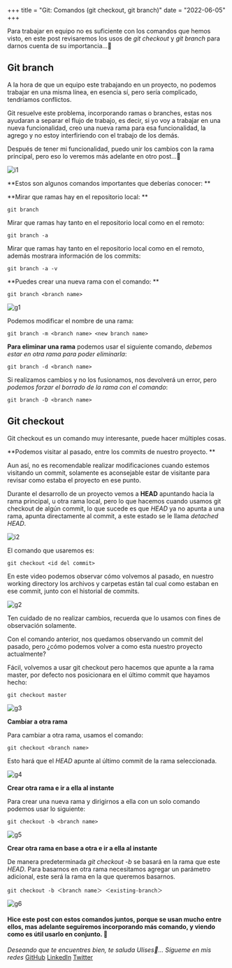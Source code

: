 +++
title = "Git: Comandos (git checkout, git branch)"
date = "2022-06-05"
+++

Para trabajar en equipo no es suficiente con los comandos que hemos visto, en este post revisaremos los usos de *git checkout* y *git branch* para darnos cuenta de su importancia...🐤

<!--more-->

## Git branch

A la hora de que un equipo este trabajando en un proyecto, no podemos trabajar en una misma línea, en esencia sí, pero sería complicado, tendríamos conflictos.

Git resuelve este problema, incorporando ramas o branches, estas nos ayudaran a separar el flujo de trabajo, es decir, si yo voy a trabajar en una nueva funcionalidad, creo una nueva rama para esa funcionalidad, la agrego y no estoy interfiriendo con el trabajo de los demás.

Después de tener mi funcionalidad, puedo unir los cambios con la rama principal, pero eso lo veremos más adelante en otro post...🧐

![i1](https://user-images.githubusercontent.com/99143567/172110072-e35f2c68-8ff3-4c2f-a368-26e094bdf51b.png)

**Estos son algunos comandos importantes que deberías conocer: **

**Mirar que ramas hay en el repositorio local: **

```
git branch
```

Mirar que ramas hay tanto en el repositorio local como en el remoto:

```
git branch -a
```

Mirar que ramas hay tanto en el repositorio local como en el remoto, además mostrara información de los commits:

```
git branch -a -v
```

**Puedes crear una nueva rama con el comando: **

```
git branch <branch name>
```

![g1](https://user-images.githubusercontent.com/99143567/172110095-672e4c9a-0ac8-4d8b-8550-a5661d3d8713.gif)

Podemos modificar el nombre de una rama:

```
git branch -m <branch name> <new branch name>
```

**Para eliminar una rama** podemos usar el siguiente comando, *debemos estar en otra rama para poder eliminarla*:

```
git branch -d <branch name>
```

Si realizamos cambios y no los fusionamos, nos devolverá un error, pero *podemos forzar el borrado de la rama con el comando*:

```
git branch -D <branch name>
```
## Git checkout

Git checkout es un comando muy interesante, puede hacer múltiples cosas.

**Podemos visitar al pasado, entre los commits de nuestro proyecto. **

Aun así, no es recomendable realizar modificaciones cuando estemos visitando un commit, solamente es aconsejable estar de visitante para revisar como estaba el proyecto en ese punto.

Durante el desarrollo de un proyecto vemos a **HEAD** apuntando hacia la rama principal, u otra rama local, pero lo que hacemos cuando usamos git checkout de algún commit, lo que sucede es que *HEAD* ya no apunta a una rama, apunta directamente al commit, a este estado se le llama *detached HEAD*.

![i2](https://user-images.githubusercontent.com/99143567/172110143-0c5a76d3-428d-4eb2-a139-cc46b33f4e7d.png)

El comando que usaremos es:

```
git checkout <id del commit>
```

En este video podemos observar cómo volvemos al pasado, en nuestro working directory los archivos y carpetas están tal cual como estaban en ese commit, junto con el historial de commits.

![g2](https://user-images.githubusercontent.com/99143567/172110168-ee08cc9e-8c73-4f72-a0fd-4a256d268f11.gif)

Ten cuidado de no realizar cambios, recuerda que lo usamos con fines de observación solamente.

Con el comando anterior, nos quedamos observando un commit del pasado, pero ¿cómo podemos volver a como esta nuestro proyecto actualmente?

Fácil, volvemos a usar git checkout pero hacemos que apunte a la rama master, por defecto nos posicionara en el último commit que hayamos hecho:

```
git checkout master
```

![g3](https://user-images.githubusercontent.com/99143567/172110194-ad18c003-18f9-48c1-aab4-1f57d931ad48.gif)

**Cambiar a otra rama**

Para cambiar a otra rama, usamos el comando:

```
git checkout <branch name>
```

Esto hará que el *HEAD* apunte al último commit de la rama seleccionada.

![g4](https://user-images.githubusercontent.com/99143567/172110225-9850b9f4-538a-431d-92c3-0ccbe19e915d.gif)

**Crear otra rama e ir a ella al instante**

Para crear una nueva rama y dirigirnos a ella con un solo comando podemos usar lo siguiente:

```
git checkout -b <branch name>
```

![g5](https://user-images.githubusercontent.com/99143567/172110250-24dfe675-cd90-44de-8284-6f584507eb1e.gif)

**Crear otra rama en base a otra e ir a ella al instante**

De manera predeterminada *git checkout -b* se basará en la rama que este *HEAD*. Para basarnos en otra rama necesitamos agregar un parámetro adicional, este será la rama en la que queremos basarnos.

```
git checkout -b ＜branch name＞ ＜existing-branch＞
```

![g6](https://user-images.githubusercontent.com/99143567/172110262-d58414e2-27f9-4c77-a5c4-2aad0af775c6.gif)

#### Hice este post con estos comandos juntos, porque se usan mucho entre ellos, mas adelante seguiremos incorporando más comando, y viendo como es útil usarlo en conjunto. 🚀

*Deseando que te encuentres bien, te saluda Ulises🤵...*
*Sígueme en mis redes*
[GitHub](https://github.com/UlisesOrnelasR)
[LinkedIn](https://www.linkedin.com/in/ulises-ornelas/)
[Twitter](https://twitter.com/UlisesOrnelass)


